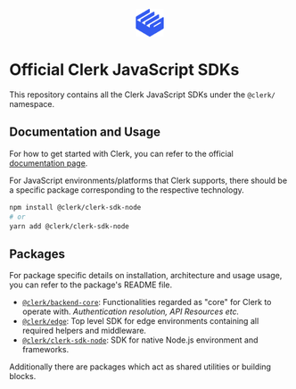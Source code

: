 <p align="center">
  <a href="https://clerk.dev/" target="_blank" align="center">
    <img src="./docs/clerk-logo.svg" height="50">
  </a>
  <br />
</p>

# Official Clerk JavaScript SDKs

This repository contains all the Clerk JavaScript SDKs under the `@clerk/` namespace.

## Documentation and Usage

For how to get started with Clerk, you can refer to the official [documentation page](https://docs.clerk.dev/).

For JavaScript environments/platforms that Clerk supports, there should be a specific package corresponding to the respective technology.

```sh
npm install @clerk/clerk-sdk-node
# or
yarn add @clerk/clerk-sdk-node
```

## Packages

For package specific details on installation, architecture and usage usage, you can refer to the package's README file.

- [`@clerk/backend-core`](https://github.com/clerkinc/javascript/tree/master/packages/backend-core): Functionalities regarded as "core" for Clerk to operate with. _Authentication resolution, API Resources etc._
- [`@clerk/edge`](https://github.com/clerkinc/javascript/tree/master/packages/edge): Top level SDK for edge environments containing all required helpers and middleware.
- [`@clerk/clerk-sdk-node`](https://github.com/clerkinc/javascript/tree/master/packages/sdk-node): SDK for native Node.js environment and frameworks.

Additionally there are packages which act as shared utilities or building blocks.
